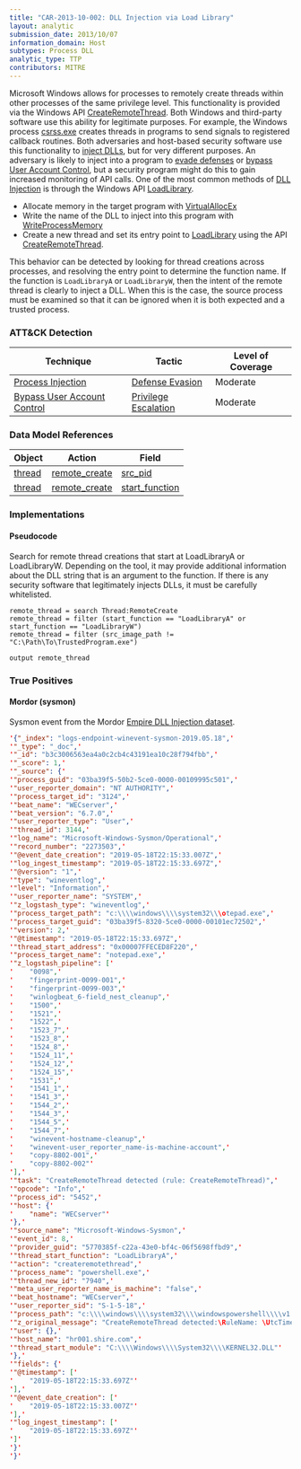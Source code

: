 ```yaml
---
title: "CAR-2013-10-002: DLL Injection via Load Library"
layout: analytic
submission_date: 2013/10/07
information_domain: Host
subtypes: Process DLL
analytic_type: TTP
contributors: MITRE
---
```


Microsoft Windows allows for processes to remotely create threads within other processes of the same privilege level. This functionality is provided via the Windows API [CreateRemoteThread](https://msdn.microsoft.com/en-us/library/windows/desktop/ms682437.aspx). Both Windows and third-party software use this ability for legitimate purposes. For example, the Windows process [csrss.exe](https://en.wikipedia.org/wiki/Client/Server_Runtime_Subsystem) creates threads in programs to send signals to registered callback routines. Both adversaries and host-based security software use this functionality to [inject DLLs](https://attack.mitre.org/techniques/T1055), but for very different purposes. An adversary is likely to inject into a program to [evade defenses](https://attack.mitre.org/tactics/TA0005) or [bypass User Account Control](https://attack.mitre.org/techniques/T1088), but a security program might do this to gain increased monitoring of API calls. One of the most common methods of [DLL Injection](https://attack.mitre.org/techniques/T1055) is through the Windows API [LoadLibrary](https://msdn.microsoft.com/en-us/library/windows/desktop/ms684175.aspx).

-   Allocate memory in the target program with [VirtualAllocEx](https://msdn.microsoft.com/en-us/library/windows/desktop/aa366890.aspx)
-   Write the name of the DLL to inject into this program with [WriteProcessMemory](https://msdn.microsoft.com/en-us/library/windows/desktop/ms681674.aspx)
-   Create a new thread and set its entry point to [LoadLibrary](https://msdn.microsoft.com/en-us/library/windows/desktop/ms684175.aspx) using the API [CreateRemoteThread](https://msdn.microsoft.com/en-us/library/windows/desktop/ms682437.aspx).

This behavior can be detected by looking for thread creations across processes, and resolving the entry point to determine the function name. If the function is `LoadLibraryA` or `LoadLibraryW`, then the intent of the remote thread is clearly to inject a DLL. When this is the case, the source process must be examined so that it can be ignored when it is both expected and a trusted process.


### ATT&CK Detection

|Technique|Tactic|Level of Coverage|
|---|---|---|
|[Process Injection](https://attack.mitre.org/techniques/T1055/)|[Defense Evasion](https://attack.mitre.org/tactics/TA0005/)|Moderate|
|[Bypass User Account Control](https://attack.mitre.org/techniques/T1088/)|[Privilege Escalation](https://attack.mitre.org/tactics/TA0004/)|Moderate|

### Data Model References

|Object|Action|Field|
|---|---|---|
|[thread](/data_model/thread) | [remote_create](/data_model/thread#remote_create) | [src_pid](/data_model/thread#src_pid) |
|[thread](/data_model/thread) | [remote_create](/data_model/thread#remote_create) | [start_function](/data_model/thread#start_function) |


### Implementations

#### Pseudocode

Search for remote thread creations that start at LoadLibraryA or LoadLibraryW. Depending on the tool, it may provide additional information about the DLL string that is an argument to the function. If there is any security software that legitimately injects DLLs, it must be carefully whitelisted. 


```
remote_thread = search Thread:RemoteCreate
remote_thread = filter (start_function == "LoadLibraryA" or start_function == "LoadLibraryW")
remote_thread = filter (src_image_path != "C:\Path\To\TrustedProgram.exe")

output remote_thread
```





### True Positives

#### Mordor (sysmon)

Sysmon event from the Mordor [Empire DLL Injection dataset](https://github.com/hunters-forge/mordor/blob/master/small_datasets/windows/defense_evasion/process_injection_T1055/empire_dll_injection.md).


```json
'{"_index": "logs-endpoint-winevent-sysmon-2019.05.18",'
'"_type": "_doc",'
'"_id": "b3c3006563ea4a0c2cb4c43191ea10c28f794fbb",'
'"_score": 1,'
'"_source": {'
'"process_guid": "03ba39f5-50b2-5ce0-0000-00109995c501",'
'"user_reporter_domain": "NT AUTHORITY",'
'"process_target_id": "3124",'
'"beat_name": "WECserver",'
'"beat_version": "6.7.0",'
'"user_reporter_type": "User",'
'"thread_id": 3144,'
'"log_name": "Microsoft-Windows-Sysmon/Operational",'
'"record_number": "2273503",'
'"@event_date_creation": "2019-05-18T22:15:33.007Z",'
'"log_ingest_timestamp": "2019-05-18T22:15:33.697Z",'
'"@version": "1",'
'"type": "wineventlog",'
'"level": "Information",'
'"user_reporter_name": "SYSTEM",'
'"z_logstash_type": "wineventlog",'
'"process_target_path": "c:\\\\windows\\\\system32\\\otepad.exe",'
'"process_target_guid": "03ba39f5-8320-5ce0-0000-00101ec72502",'
'"version": 2,'
'"@timestamp": "2019-05-18T22:15:33.697Z",'
'"thread_start_address": "0x00007FFECED8F220",'
'"process_target_name": "notepad.exe",'
'"z_logstash_pipeline": ['
'    "0098",'
'    "fingerprint-0099-001",'
'    "fingerprint-0099-003",'
'    "winlogbeat_6-field_nest_cleanup",'
'    "1500",'
'    "1521",'
'    "1522",'
'    "1523_7",'
'    "1523_8",'
'    "1524_8",'
'    "1524_11",'
'    "1524_12",'
'    "1524_15",'
'    "1531",'
'    "1541_1",'
'    "1541_3",'
'    "1544_2",'
'    "1544_3",'
'    "1544_5",'
'    "1544_7",'
'    "winevent-hostname-cleanup",'
'    "winevent-user_reporter_name-is-machine-account",'
'    "copy-8802-001",'
'    "copy-8802-002"'
'],'
'"task": "CreateRemoteThread detected (rule: CreateRemoteThread)",'
'"opcode": "Info",'
'"process_id": "5452",'
'"host": {'
'    "name": "WECserver"'
'},'
'"source_name": "Microsoft-Windows-Sysmon",'
'"event_id": 8,'
'"provider_guid": "5770385f-c22a-43e0-bf4c-06f5698ffbd9",'
'"thread_start_function": "LoadLibraryA",'
'"action": "createremotethread",'
'"process_name": "powershell.exe",'
'"thread_new_id": "7940",'
'"meta_user_reporter_name_is_machine": "false",'
'"beat_hostname": "WECserver",'
'"user_reporter_sid": "S-1-5-18",'
'"process_path": "c:\\\\windows\\\\system32\\\\windowspowershell\\\\v1.0\\\\powershell.exe",'
'"z_original_message": "CreateRemoteThread detected:\RuleName: \UtcTime: 2019-05-18 22:15:33.007\SourceProcessGuid: {03ba39f5-50b2-5ce0-0000-00109995c501}\SourceProcessId: 5452\SourceImage: C:\\\\Windows\\\\System32\\\\WindowsPowerShell\\\\v1.0\\\\powershell.exe\TargetProcessGuid: {03ba39f5-8320-5ce0-0000-00101ec72502}\TargetProcessId: 3124\TargetImage: C:\\\\Windows\\\\System32\\\otepad.exe\NewThreadId: 7940\StartAddress: 0x00007FFECED8F220\StartModule: C:\\\\Windows\\\\System32\\\\KERNEL32.DLL\StartFunction: LoadLibraryA",'
'"user": {},'
'"host_name": "hr001.shire.com",'
'"thread_start_module": "C:\\\\Windows\\\\System32\\\\KERNEL32.DLL"'
'},'
'"fields": {'
'"@timestamp": ['
'    "2019-05-18T22:15:33.697Z"'
'],'
'"@event_date_creation": ['
'    "2019-05-18T22:15:33.007Z"'
'],'
'"log_ingest_timestamp": ['
'    "2019-05-18T22:15:33.697Z"'
']'
'}'
'}'
```

